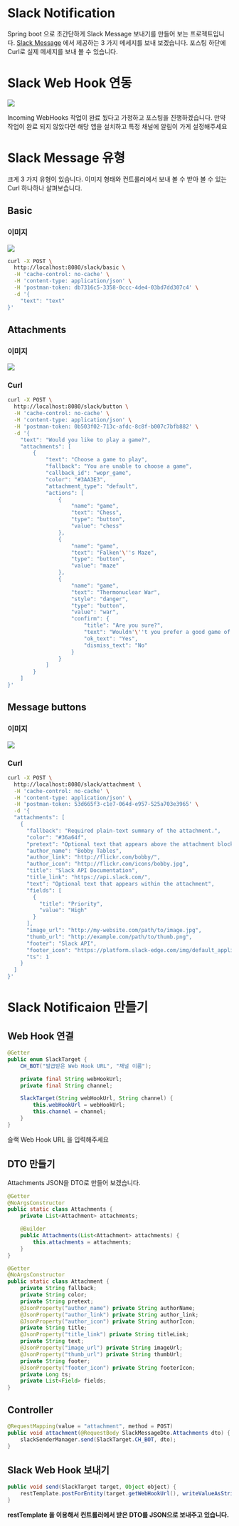 # Slack Notification
Spring boot 으로 초간단하게 Slack Message 보내기를 만들어 보는 프로젝트입니다. [Slack Message](https://api.slack.com/docs/messages/builder) 에서 제공하는 3 가지 메세지를 보내 보겠습니다. 포스팅 하단에 Curl로 실제 메세지를 보내 볼 수 있습니다.

# Slack Web Hook 연동
![](https://i.imgur.com/MBhHN58.png)

Incoming WebHooks 작업이 완료 됬다고 가정하고 포스팅을 진행하겠습니다. 만약 작업이 완료 되지 않았다면 해당 앱을 설치하고 특정 채널에 알림이 가게 설정해주세요

# Slack Message 유형

크게 3 가지 유형이 있습니다. 이미지 형태와 컨트롤러에서 보내 볼 수 받아 볼 수 있는 Curl 하나하나 살펴보습니다.

## Basic

### 이미지
![](https://i.imgur.com/W6Gg0eV.png)

```bash
curl -X POST \
  http://localhost:8080/slack/basic \
  -H 'cache-control: no-cache' \
  -H 'content-type: application/json' \
  -H 'postman-token: db7316c5-3358-0ccc-4de4-03bd7dd307c4' \
  -d '{
	"text": "text"
}'
```

## Attachments

### 이미지
![](https://i.imgur.com/Povsbzl.png)

### Curl
```bash
curl -X POST \
  http://localhost:8080/slack/button \
  -H 'cache-control: no-cache' \
  -H 'content-type: application/json' \
  -H 'postman-token: 0b503f02-713c-afdc-8c8f-b007c7bfb882' \
  -d '{
    "text": "Would you like to play a game?",
    "attachments": [
        {
            "text": "Choose a game to play",
            "fallback": "You are unable to choose a game",
            "callback_id": "wopr_game",
            "color": "#3AA3E3",
            "attachment_type": "default",
            "actions": [
                {
                    "name": "game",
                    "text": "Chess",
                    "type": "button",
                    "value": "chess"
                },
                {
                    "name": "game",
                    "text": "Falken'\''s Maze",
                    "type": "button",
                    "value": "maze"
                },
                {
                    "name": "game",
                    "text": "Thermonuclear War",
                    "style": "danger",
                    "type": "button",
                    "value": "war",
                    "confirm": {
                        "title": "Are you sure?",
                        "text": "Wouldn'\''t you prefer a good game of chess?",
                        "ok_text": "Yes",
                        "dismiss_text": "No"
                    }
                }
            ]
        }
    ]
}'
```

## Message buttons

### 이미지
![](https://i.imgur.com/GEAfeAJ.png)

### Curl
```bash
curl -X POST \
  http://localhost:8080/slack/attachment \
  -H 'cache-control: no-cache' \
  -H 'content-type: application/json' \
  -H 'postman-token: 53d665f3-c1e7-064d-e957-525a703e3965' \
  -d '{
  "attachments": [
    {
      "fallback": "Required plain-text summary of the attachment.",
      "color": "#36a64f",
      "pretext": "Optional text that appears above the attachment block",
      "author_name": "Bobby Tables",
      "author_link": "http://flickr.com/bobby/",
      "author_icon": "http://flickr.com/icons/bobby.jpg",
      "title": "Slack API Documentation",
      "title_link": "https://api.slack.com/",
      "text": "Optional text that appears within the attachment",
      "fields": [
        {
          "title": "Priority",
          "value": "High"
        }
      ],
      "image_url": "http://my-website.com/path/to/image.jpg",
      "thumb_url": "http://example.com/path/to/thumb.png",
      "footer": "Slack API",
      "footer_icon": "https://platform.slack-edge.com/img/default_application_icon.png",
      "ts": 1
    }
  ]
}'
```

# Slack Notificaion 만들기

## Web Hook 연결

```java
@Getter
public enum SlackTarget {
    CH_BOT("발급받은 Web Hook URL", "채널 이름");

    private final String webHookUrl;
    private final String channel;

    SlackTarget(String webHookUrl, String channel) {
        this.webHookUrl = webHookUrl;
        this.channel = channel;
    }
}
```

슬랙 Web Hook URL 을 입력해주세요

## DTO 만들기

Attachments JSON을 DTO로 만들어 보겠습니다.

```java
@Getter
@NoArgsConstructor
public static class Attachments {
    private List<Attachment> attachments;

    @Builder
    public Attachments(List<Attachment> attachments) {
        this.attachments = attachments;
    }
}

@Getter
@NoArgsConstructor
public static class Attachment {
    private String fallback;
    private String color;
    private String pretext;
    @JsonProperty("author_name") private String authorName;
    @JsonProperty("author_link") private String author_link;
    @JsonProperty("author_icon") private String authorIcon;
    private String title;
    @JsonProperty("title_link") private String titleLink;
    private String text;
    @JsonProperty("image_url") private String imageUrl;
    @JsonProperty("thumb_url") private String thumbUrl;
    private String footer;
    @JsonProperty("footer_icon") private String footerIcon;
    private Long ts;
    private List<Field> fields;
}
```

## Controller

```java
@RequestMapping(value = "attachment", method = POST)
public void attachment(@RequestBody SlackMessageDto.Attachments dto) {
    slackSenderManager.send(SlackTarget.CH_BOT, dto);
}
```

## Slack Web Hook 보내기

```java
public void send(SlackTarget target, Object object) {
    restTemplate.postForEntity(target.getWebHookUrl(), writeValueAsString(object), String.class);
}
```
**restTemplate 을 이용해서 컨트롤러에서 받은 DTO를 JSON으로 보내주고 있습니다.**


